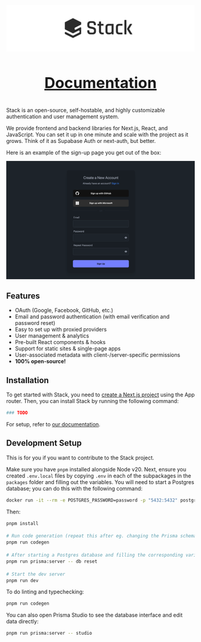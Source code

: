 ![Stack Logo](/assets/logo.png)

<h3 align="center" style="font-size: 40px">
    <a href="https://weblit-docs.vercel.app/docs/setup">Documentation</a>
    <!-- | <a href="#">Demo</a> -->
</h4>

Stack is an open-source, self-hostable, and highly customizable authentication and user management system.

We provide frontend and backend libraries for Next.js, React, and JavaScript. You can set it up in one minute and scale with the project as it grows. Think of it as Supabase Auth or next-auth, but better.

Here is an example of the sign-up page you get out of the box:

![Stack Sign Up Page](/assets/signup-page.png)

## Features

- OAuth (Google, Facebook, GitHub, etc.)
- Email and password authentication (with email verification and password reset)
- Easy to set up with proxied providers
- User management & analytics
- Pre-built React components & hooks
- Support for static sites & single-page apps
- User-associated metadata with client-/server-specific permissions
- **100% open-source!**

## Installation

To get started with Stack, you need to [create a Next.js project](https://nextjs.org/docs/getting-started/installation) using the App router. Then, you can install Stack by running the following command:

```bash
### TODO
```

For setup, refer to [our documentation](https://weblit-docs.vercel.app/docs/setup).

## Development Setup

This is for you if you want to contribute to the Stack project.

Make sure you have `pnpm` installed alongside Node v20. Next, ensure you created `.env.local` files by copying `.env` in each of the subpackages in the `packages` folder and filling out the variables. You will need to start a Postgres database; you can do this with the following command:

```sh
docker run -it --rm -e POSTGRES_PASSWORD=password -p "5432:5432" postgres
```

Then:

```sh
pnpm install

# Run code generation (repeat this after eg. changing the Prisma schema)
pnpm run codegen

# After starting a Postgres database and filling the corresponding variables in .env.local, push the schema to the database:
pnpm run prisma:server -- db reset

# Start the dev server
pnpm run dev
```

To do linting and typechecking:

```sh
pnpm run codegen
```

You can also open Prisma Studio to see the database interface and edit data directly:

```sh
pnpm run prisma:server -- studio
```
